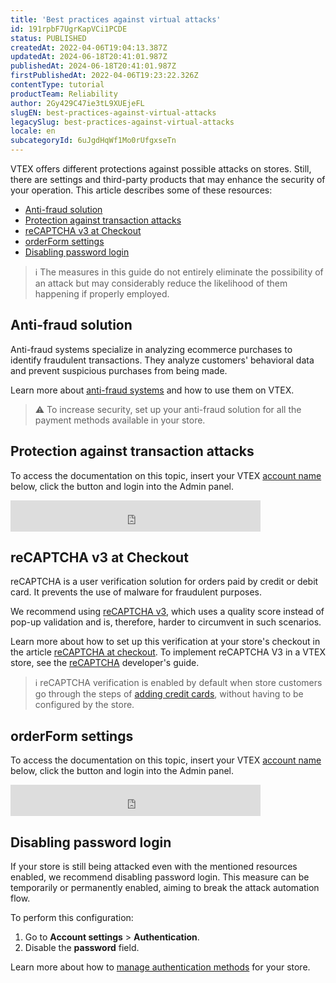 ```yaml
---
title: 'Best practices against virtual attacks'
id: 191rpbF7UgrKapVCi1PCDE
status: PUBLISHED
createdAt: 2022-04-06T19:04:13.387Z
updatedAt: 2024-06-18T20:41:01.987Z
publishedAt: 2024-06-18T20:41:01.987Z
firstPublishedAt: 2022-04-06T19:23:22.326Z
contentType: tutorial
productTeam: Reliability
author: 2Gy429C47ie3tL9XUEjeFL
slugEN: best-practices-against-virtual-attacks
legacySlug: best-practices-against-virtual-attacks
locale: en
subcategoryId: 6uJgdHqWf1Mo0rUfgxseTn
---
```


VTEX offers different protections against possible attacks on stores. Still, there are settings and third-party products that may enhance the security of your operation. This article describes some of these resources:

- [Anti-fraud solution](#anti-fraud-solution)
- [Protection against transaction attacks](#protection-against-transaction-attacks)
- [reCAPTCHA v3 at Checkout](#recaptcha-v3-at-checkout)
- [orderForm settings](#orderform-settings)
- [Disabling password login](#disabling-password-login)

> ℹ️ The measures in this guide do not entirely eliminate the possibility of an attack but may considerably reduce the likelihood of them happening if properly employed.

## Anti-fraud solution

Anti-fraud systems specialize in analyzing ecommerce purchases to identify fraudulent transactions. They analyze customers' behavioral data and prevent suspicious purchases from being made.

Learn more about [anti-fraud systems](https://help.vtex.com/en/tutorial/what-is-anti-fraud--69SjFCc4rC6Ii0OMAeYAsG) and how to use them on VTEX.

> ⚠️ To increase security, set up your anti-fraud solution for all the payment methods available in your store.

## Protection against transaction attacks

To access the documentation on this topic, insert your VTEX [account name](https://help.vtex.com/en/tutorial/what-is-an-account-name--i0mIGLcg3QyEy8OCicEoC#) below, click the button and login into the Admin panel.
<iframe src="https://help.vtex.com/insertaccountname?id=62oQBmi7UZlYlgb0Ha1hZ3" title="Insert your account name and click the button." frameBorder="0" width="400" height="50"></iframe>

## reCAPTCHA v3 at Checkout

reCAPTCHA is a user verification solution for orders paid by credit or debit card. It prevents the use of malware for fraudulent purposes.

We recommend using [reCAPTCHA v3](https://help.vtex.com/en/tutorial/using-recaptcha-at-checkout--18Te3oDd7f4qcjKu9jhNzP#recaptcha-v3), which uses a quality score instead of pop-up validation and is, therefore, harder to circumvent in such scenarios.

Learn more about how to set up this verification at your store's checkout in the article [reCAPTCHA at checkout](https://help.vtex.com/en/tutorial/using-recaptcha-at-checkout--18Te3oDd7f4qcjKu9jhNzP#recaptcha-v3). To implement reCAPTCHA V3 in a VTEX store, see the [reCAPTCHA](https://developers.vtex.com/docs/guides/recaptcha#recaptcha-v3-score) developer's guide.

> ℹ️ reCAPTCHA verification is enabled by default when store customers go through the steps of [adding credit cards](https://help.vtex.com/en/tutorial/how-my-account-works--2BQ3GiqhqGJTXsWVuio3Xh#credit-cards), without having to be configured by the store.

## orderForm settings

To access the documentation on this topic, insert your VTEX [account name](https://help.vtex.com/en/tutorial/what-is-an-account-name--i0mIGLcg3QyEy8OCicEoC) below, click the button and login into the Admin panel.

<iframe src="https://help.vtex.com/insertaccountname?id=7EAqNk48KP2QHnCxu856jT" title="Insert your account name and click the button." frameBorder="0" width="400" height="50"></iframe>

## Disabling password login

If your store is still being attacked even with the mentioned resources enabled, we recommend disabling password login. This measure can be temporarily or permanently enabled, aiming to break the attack automation flow.

To perform this configuration:

1. Go to **Account settings** > **Authentication**.
2. Disable the **password** field.

Learn more about how to [manage authentication methods](https://help.vtex.com/en/tutorial/pagina-de-autenticacao--21CkKHLKP1o41lUpGhuRUs) for your store.

